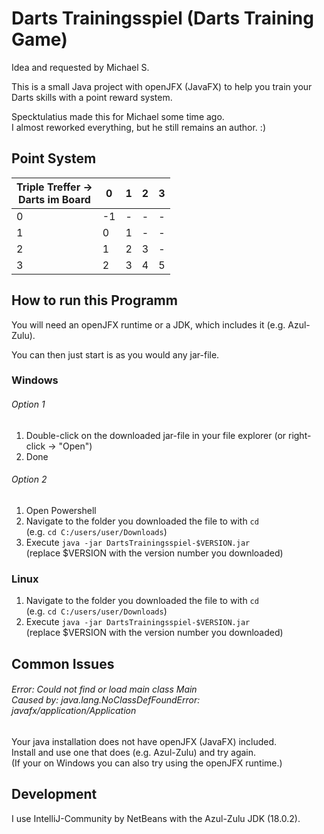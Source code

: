 # **Darts Trainingsspiel (Darts Training Game)**

Idea and requested by Michael S.

This is a small Java project with openJFX (JavaFX) to help you train your Darts skills with a point reward system.

Specktulatius made this for Michael some time ago. <br>
I almost reworked everything, but he still remains an author. :)

## Point System

| Triple Treffer -><br>Darts im Board  	| 0  	| 1 	| 2 	| 3 	|
|--------------------------------------	|----	|---	|---	|---	|
| 0                                      	| -1 	| - 	| - 	| - 	|
| 1                                      	| 0  	| 1 	| - 	| - 	|
| 2                                      	| 1  	| 2 	| 3 	| - 	|
| 3                                      	| 2  	| 3 	| 4 	| 5 	|

## How to run this Programm

You will need an openJFX runtime or a JDK, which includes it (e.g. Azul-Zulu).

You can then just start is as you would any jar-file.

### Windows

###### Option 1

1. Double-click on the downloaded jar-file in your file explorer (or right-click -> "Open")
2. Done

###### Option 2

1. Open Powershell
2. Navigate to the folder you downloaded the file to with `cd`
   <br> (e.g. `cd C:/users/user/Downloads`)
3. Execute `java -jar DartsTrainingsspiel-$VERSION.jar`
   <br> (replace $VERSION with the version number you downloaded)

### Linux

1. Navigate to the folder you downloaded the file to with `cd`
   <br> (e.g. `cd C:/users/user/Downloads`)
2. Execute `java -jar DartsTrainingsspiel-$VERSION.jar`
   <br> (replace $VERSION with the version number you downloaded)

## Common Issues

###### Error: Could not find or load main class Main <br> Caused by: java.lang.NoClassDefFoundError: javafx/application/Application

Your java installation does not have openJFX (JavaFX) included. <br>
Install and use one that does (e.g. Azul-Zulu) and try again. <br>
(If your on Windows you can also try using the openJFX runtime.)

## Development

I use IntelliJ-Community by NetBeans with the Azul-Zulu JDK (18.0.2).